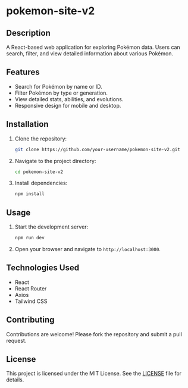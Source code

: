 # pokemon-site-v2
 
## Description

A React-based web application for exploring Pokémon data. Users can search, filter, and view detailed information about various Pokémon.

## Features

- Search for Pokémon by name or ID.
- Filter Pokémon by type or generation.
- View detailed stats, abilities, and evolutions.
- Responsive design for mobile and desktop.

## Installation

1. Clone the repository:
    ```bash
    git clone https://github.com/your-username/pokemon-site-v2.git
    ```
2. Navigate to the project directory:
    ```bash
    cd pokemon-site-v2
    ```
3. Install dependencies:
    ```bash
    npm install
    ```

## Usage

1. Start the development server:
    ```bash
    npm run dev
    ```
2. Open your browser and navigate to `http://localhost:3000`.

## Technologies Used

- React
- React Router
- Axios
- Tailwind CSS

## Contributing

Contributions are welcome! Please fork the repository and submit a pull request.

## License

This project is licensed under the MIT License. See the [LICENSE](LICENSE) file for details.